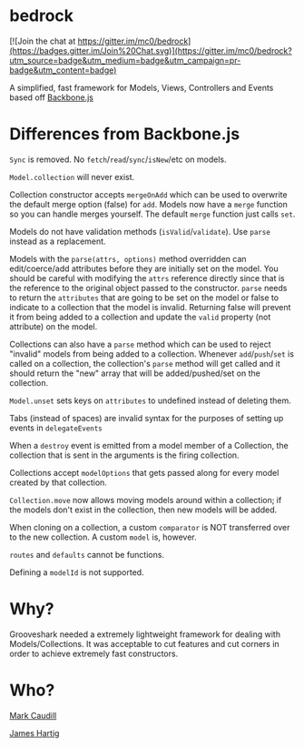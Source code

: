 bedrock
=======

[![Join the chat at https://gitter.im/mc0/bedrock](https://badges.gitter.im/Join%20Chat.svg)](https://gitter.im/mc0/bedrock?utm_source=badge&utm_medium=badge&utm_campaign=pr-badge&utm_content=badge)

A simplified, fast framework for Models, Views, Controllers and Events based off [Backbone.js](https://github.com/jashkenas/backbone)

# Differences from Backbone.js

`Sync` is removed. No `fetch`/`read`/`sync`/`isNew`/etc on models.

`Model.collection` will never exist.

Collection constructor accepts `mergeOnAdd` which can be used to overwrite the default merge option (false) for `add`. Models now have a
`merge` function so you can handle merges yourself. The default `merge` function just calls `set`.

Models do not have validation methods (`isValid`/`validate`). Use `parse` instead as a replacement.

Models with the `parse(attrs, options)` method overridden can edit/coerce/add attributes before they are initially set on the model. You should
be careful with modifying the `attrs` reference directly since that is the reference to the original object passed to the constructor. `parse`
needs to return the `attributes` that are going to be set on the model or false to indicate to a collection that the model is invalid. Returning
false will prevent it from being added to a collection and update the `valid` property (not attribute) on the model.

Collections can also have a `parse` method which can be used to reject "invalid" models from being added to a collection. Whenever
`add`/`push`/`set` is called on a collection, the collection's `parse` method will get called and it should return the "new" array that will be 
added/pushed/set on the collection.

`Model.unset` sets keys on `attributes` to undefined instead of deleting them.

Tabs (instead of spaces) are invalid syntax for the purposes of setting up events in `delegateEvents`

When a `destroy` event is emitted from a model member of a Collection, the collection that is sent in the arguments is the firing collection.

Collections accept `modelOptions` that gets passed along for every model created by that collection.

`Collection.move` now allows moving models around within a collection; if the models don't exist in the collection, then new models will be added.

When cloning on a collection, a custom `comparator` is NOT transferred over to the new collection. A custom `model` is, however.

`routes` and `defaults` cannot be functions.

Defining a `modelId` is not supported.

# Why?

Grooveshark needed a extremely lightweight framework for dealing with Models/Collections. It was acceptable to cut features and cut corners
in order to achieve extremely fast constructors.

# Who?

[Mark Caudill](https://github.com/mc0/)

[James Hartig](https://github.com/fastest963/)
